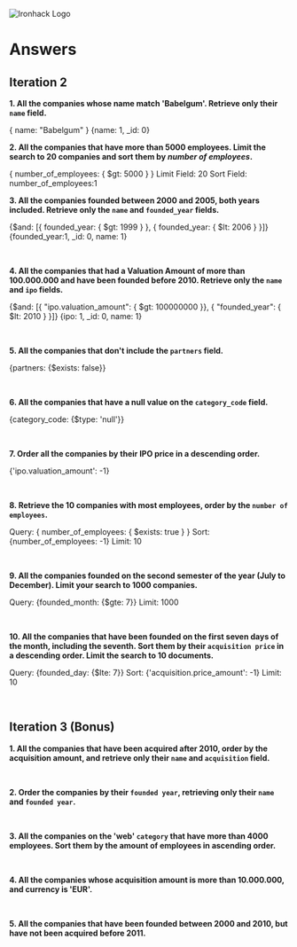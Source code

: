![Ironhack Logo](https://i.imgur.com/1QgrNNw.png)

# Answers

## Iteration 2

**1. All the companies whose name match 'Babelgum'. Retrieve only their `name` field.**

<!-- Your Query Goes Here -->

{ name: "Babelgum" }
{name: 1, \_id: 0}
<br>

**2. All the companies that have more than 5000 employees. Limit the search to 20 companies and sort them by _number of employees_.**

<!-- Your Query Goes Here -->

{ number_of_employees: { $gt: 5000 } }
Limit Field: 20
Sort Field: number_of_employees:1
<br>

**3. All the companies founded between 2000 and 2005, both years included. Retrieve only the `name` and `founded_year` fields.**

<!-- Your Query Goes Here -->

{$and: [{ founded_year: { $gt: 1999 } }, { founded_year: { $lt: 2006 } }]}
{founded_year:1, \_id: 0, name: 1}

<br>

**4. All the companies that had a Valuation Amount of more than 100.000.000 and have been founded before 2010. Retrieve only the `name` and `ipo` fields.**

<!-- Your Query Goes Here -->

{$and: [{ "ipo.valuation_amount": { $gt: 100000000 }},
{ "founded_year": { $lt: 2010 } }]}
{ipo: 1, \_id: 0, name: 1}

<br>

**5. All the companies that don't include the `partners` field.**

<!-- Your Query Goes Here -->

{partners: {$exists: false}}

<br>

**6. All the companies that have a null value on the `category_code` field.**

<!-- Your Query Goes Here -->

{category_code: {$type: 'null'}}

<br>

**7. Order all the companies by their IPO price in a descending order.**

<!-- Your Query Goes Here -->

{'ipo.valuation_amount': -1}

<br>

**8. Retrieve the 10 companies with most employees, order by the `number of employees`.**

<!-- Your Query Goes Here -->

Query: { number_of_employees: { $exists: true } }
Sort: {number_of_employees: -1}
Limit: 10

<br>

**9. All the companies founded on the second semester of the year (July to December). Limit your search to 1000 companies.**

<!-- Your Query Goes Here -->

Query: {founded_month: {$gte: 7}}
Limit: 1000

<br>

**10. All the companies that have been founded on the first seven days of the month, including the seventh. Sort them by their `acquisition price` in a descending order. Limit the search to 10 documents.**

<!-- Your Query Goes Here -->

Query: {founded_day: {$lte: 7}}
Sort: {'acquisition.price_amount': -1}
Limit: 10

<br>

## Iteration 3 (Bonus)

**1. All the companies that have been acquired after 2010, order by the acquisition amount, and retrieve only their `name` and `acquisition` field.**

<!-- Your Query Goes Here -->

<br>

**2. Order the companies by their `founded year`, retrieving only their `name` and `founded year`.**

<!-- Your Query Goes Here -->

<br>

**3. All the companies on the 'web' `category` that have more than 4000 employees. Sort them by the amount of employees in ascending order.**

<!-- Your Query Goes Here -->

<br>

**4. All the companies whose acquisition amount is more than 10.000.000, and currency is 'EUR'.**

<!-- Your Query Goes Here -->

<br>

**5. All the companies that have been founded between 2000 and 2010, but have not been acquired before 2011.**

<!-- Your Query Goes Here -->

<br>
